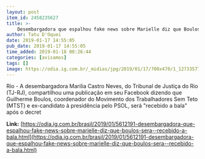 ```yaml
---
layout: post
item_id: 2458235627
title: >-
    Desembargadora que espalhou fake news sobre Marielle diz que Boulos será 'recebido a bala'
author: Tatu D'Oquei
date: 2019-01-17 14:55:05
pub_date: 2019-01-17 14:55:05
time_added: 2019-01-18 00:26:44
categories: [avisamos]
tags: []
image: https://odia.ig.com.br/_midias/jpg/2019/01/17/700x470/1_12733577_10207375793264873_2968399655813103165_n-9346286.jpg
---
```


Rio - A desembargadora Marilia Castro Neves, do Tribunal de Justiça do Rio (TJ-RJ), compartilhou uma publicação em seu Facebook dizendo que Guilherme Boulos, coordenador do Movimento dos Trabalhadores Sem Teto (MTST) e ex-candidato à presidência pelo PSOL, será "recebido a bala" após o decret

**Link:** [https://odia.ig.com.br/brasil/2019/01/5612191-desembargadora-que-espalhou-fake-news-sobre-marielle-diz-que-boulos-sera--recebido-a-bala.html](https://odia.ig.com.br/brasil/2019/01/5612191-desembargadora-que-espalhou-fake-news-sobre-marielle-diz-que-boulos-sera--recebido-a-bala.html)

